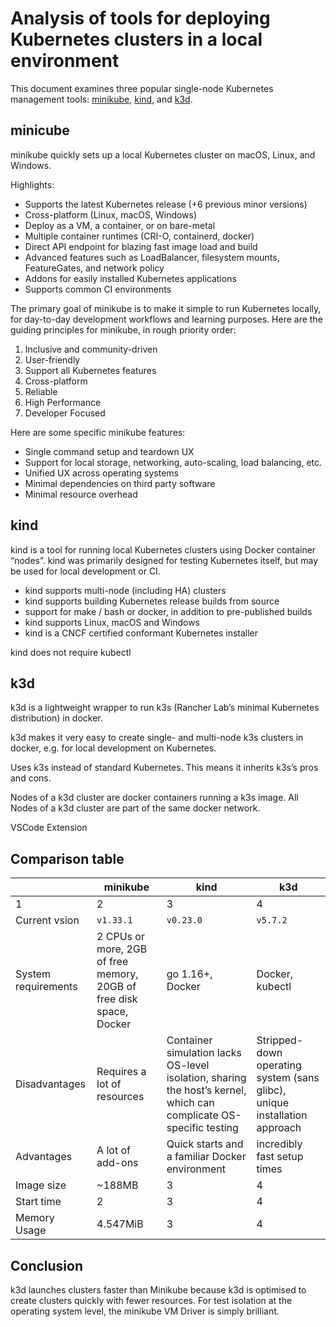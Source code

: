 # Analysis of tools for deploying Kubernetes clusters in a local environment

This document examines three popular single-node Kubernetes management tools: [minikube](https://minikube.sigs.k8s.io/docs/), [kind](https://kind.sigs.k8s.io/), and [k3d](https://k3d.io/v5.7.2/).

## minicube

minikube quickly sets up a local Kubernetes cluster on macOS, Linux, and Windows.

Highlights:

- Supports the latest Kubernetes release (+6 previous minor versions)
- Cross-platform (Linux, macOS, Windows)
- Deploy as a VM, a container, or on bare-metal
- Multiple container runtimes (CRI-O, containerd, docker)
- Direct API endpoint for blazing fast image load and build
- Advanced features such as LoadBalancer, filesystem mounts, FeatureGates, and network policy
- Addons for easily installed Kubernetes applications
- Supports common CI environments

The primary goal of minikube is to make it simple to run Kubernetes locally, for day-to-day development workflows and learning purposes. Here are the guiding principles for minikube, in rough priority order:

1. Inclusive and community-driven
2. User-friendly
3. Support all Kubernetes features
4. Cross-platform
5. Reliable
6. High Performance
7. Developer Focused

Here are some specific minikube features:

- Single command setup and teardown UX
- Support for local storage, networking, auto-scaling, load balancing, etc.
- Unified UX across operating systems
- Minimal dependencies on third party software
- Minimal resource overhead

## kind

kind is a tool for running local Kubernetes clusters using Docker container “nodes”.
kind was primarily designed for testing Kubernetes itself, but may be used for local development or CI.

- kind supports multi-node (including HA) clusters
- kind supports building Kubernetes release builds from source
- support for make / bash or docker, in addition to pre-published builds
- kind supports Linux, macOS and Windows
- kind is a CNCF certified conformant Kubernetes installer

kind does not require kubectl

## k3d

k3d is a lightweight wrapper to run k3s (Rancher Lab’s minimal Kubernetes distribution) in docker.

k3d makes it very easy to create single- and multi-node k3s clusters in docker, e.g. for local development on Kubernetes.

Uses k3s instead of standard Kubernetes. This means it inherits k3s’s pros and cons.

Nodes of a k3d cluster are docker containers running a k3s image.
All Nodes of a k3d cluster are part of the same docker network.

VSCode Extension

## Comparison table

|                     | minikube                                                            | kind                                                                                                               | k3d                                                                       |
| ------------------- | ------------------------------------------------------------------- | ------------------------------------------------------------------------------------------------------------------ | ------------------------------------------------------------------------- |
| 1                   | 2                                                                   | 3                                                                                                                  | 4                                                                         |
| Current vsion       | `v1.33.1`                                                           | `v0.23.0`                                                                                                          | `v5.7.2`                                                                  |
| System requirements | 2 CPUs or more, 2GB of free memory, 20GB of free disk space, Docker | go 1.16+, Docker                                                                                                   | Docker, kubectl                                                           |
| Disadvantages       | Requires a lot of resources                                         | Container simulation lacks OS-level isolation, sharing the host’s kernel, which can complicate OS-specific testing | Stripped-down operating system (sans glibc), unique installation approach |
| Advantages          | A lot of add-ons                                                    | Quick starts and a familiar Docker environment                                                                     | incredibly fast setup times                                               |
| Image size          | ~188MB                                                              | 3                                                                                                                  | 4                                                                         |
| Start time          | 2                                                                   | 3                                                                                                                  | 4                                                                         |
| Memory Usage        | 4.547MiB                                                            | 3                                                                                                                  | 4                                                                         |

## Conclusion

k3d launches clusters faster than Minikube because k3d is optimised to create clusters quickly with fewer resources.
For test isolation at the operating system level, the minikube VM Driver is simply brilliant.
